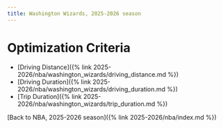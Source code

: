 ```yaml
---
title: Washington Wizards, 2025-2026 season
---
```


# Optimization Criteria
- [Driving Distance]({% link 2025-2026/nba/washington_wizards/driving_distance.md %})
- [Driving Duration]({% link 2025-2026/nba/washington_wizards/driving_duration.md %})
- [Trip Duration]({% link 2025-2026/nba/washington_wizards/trip_duration.md %})

[Back to NBA, 2025-2026 season]({% link 2025-2026/nba/index.md %})
